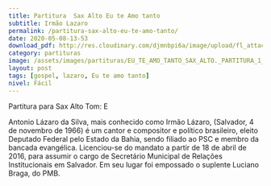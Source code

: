 ```yaml
---
title: Partitura  Sax Alto Eu te Amo tanto
subtitle: Irmão Lazaro
permalink: /partitura-sax-alto-eu-te-amo-tanto/
date: 2020-05-08-13-53
download_pdf: http://res.cloudinary.com/djmnbpi6a/image/upload/fl_attachment/v1/sheetmusic/partitura-sax-alto-eu-te-amo-tanto_showbiz-mus-br.pdf
category: partituras
image: /assets/images/partituras/EU_TE_AMO_TANTO_SAX_ALTO._PARTITURA_1_ca7hae.jpg
layout: post
tags: [gospel, lazaro, Eu te amo tanto]
nivel: Fácil
---
```

Partitura para Sax Alto
Tom: E

Antonio Lázaro da Silva, mais conhecido como Irmão Lázaro, (Salvador, 4 de novembro de 1966) é um cantor e compositor e político brasileiro, eleito Deputado Federal pelo Estado da Bahia, sendo filiado ao PSC e membro da bancada evangélica. Licenciou-se do mandato a partir de 18 de abril de 2016, para assumir o cargo de Secretário Municipal de Relações Institucionais em Salvador. Em seu lugar foi empossado o suplente Luciano Braga, do PMB.
